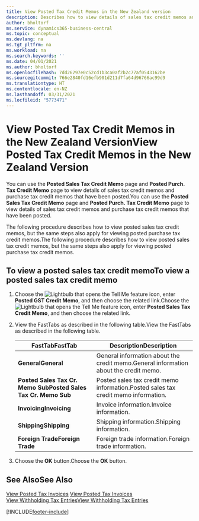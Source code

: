 ```yaml
---
title: View Posted Tax Credit Memos in the New Zealand version
description: Describes how to view details of sales tax credit memos and purchase tax credit memos that have been posted in the New Zealand version.
author: bholtorf
ms.service: dynamics365-business-central
ms.topic: conceptual
ms.devlang: na
ms.tgt_pltfrm: na
ms.workload: na
ms.search.keywords: ''
ms.date: 04/01/2021
ms.author: bholtorf
ms.openlocfilehash: 7dd26297e0c52cd1b3ca0af2b2c77af0543162be
ms.sourcegitcommit: 766e2840fd16efb901d211d7fa64d96766ac99d9
ms.translationtype: HT
ms.contentlocale: en-NZ
ms.lasthandoff: 03/31/2021
ms.locfileid: "5773471"
---
```

# <a name="view-posted-tax-credit-memos-in-the-new-zealand-version"></a><span data-ttu-id="c5d3c-103">View Posted Tax Credit Memos in the New Zealand Version</span><span class="sxs-lookup"><span data-stu-id="c5d3c-103">View Posted Tax Credit Memos in the New Zealand Version</span></span>

<span data-ttu-id="c5d3c-104">You can use the **Posted Sales Tax Credit Memo** page and **Posted Purch. Tax Credit Memo** page to view details of sales tax credit memos and purchase tax credit memos that have been posted.</span><span class="sxs-lookup"><span data-stu-id="c5d3c-104">You can use the **Posted Sales Tax Credit Memo** page and **Posted Purch. Tax Credit Memo** page to view details of sales tax credit memos and purchase tax credit memos that have been posted.</span></span>  

<span data-ttu-id="c5d3c-105">The following procedure describes how to view posted sales tax credit memos, but the same steps also apply for viewing posted purchase tax credit memos.</span><span class="sxs-lookup"><span data-stu-id="c5d3c-105">The following procedure describes how to view posted sales tax credit memos, but the same steps also apply for viewing posted purchase tax credit memos.</span></span>  

## <a name="to-view-a-posted-sales-tax-credit-memo"></a><span data-ttu-id="c5d3c-106">To view a posted sales tax credit memo</span><span class="sxs-lookup"><span data-stu-id="c5d3c-106">To view a posted sales tax credit memo</span></span>  
1. <span data-ttu-id="c5d3c-107">Choose the ![Lightbulb that opens the Tell Me feature](../../media/ui-search/search_small.png "Tell me what you want to do") icon, enter **Posted GST Credit Memo**, and then choose the related link.</span><span class="sxs-lookup"><span data-stu-id="c5d3c-107">Choose the ![Lightbulb that opens the Tell Me feature](../../media/ui-search/search_small.png "Tell me what you want to do") icon, enter **Posted Sales Tax Credit Memo**, and then choose the related link.</span></span>  
2. <span data-ttu-id="c5d3c-108">View the FastTabs as described in the following table.</span><span class="sxs-lookup"><span data-stu-id="c5d3c-108">View the FastTabs as described in the following table.</span></span>  

    |<span data-ttu-id="c5d3c-109">FastTab</span><span class="sxs-lookup"><span data-stu-id="c5d3c-109">FastTab</span></span>|<span data-ttu-id="c5d3c-110">Description</span><span class="sxs-lookup"><span data-stu-id="c5d3c-110">Description</span></span>|  
    |-------------|---------------------------------------|  
    |<span data-ttu-id="c5d3c-111">**General**</span><span class="sxs-lookup"><span data-stu-id="c5d3c-111">**General**</span></span>|<span data-ttu-id="c5d3c-112">General information about the credit memo.</span><span class="sxs-lookup"><span data-stu-id="c5d3c-112">General information about the credit memo.</span></span>|  
    |<span data-ttu-id="c5d3c-113">**Posted Sales Tax Cr. Memo Sub**</span><span class="sxs-lookup"><span data-stu-id="c5d3c-113">**Posted Sales Tax Cr. Memo Sub**</span></span>|<span data-ttu-id="c5d3c-114">Posted sales tax credit memo information.</span><span class="sxs-lookup"><span data-stu-id="c5d3c-114">Posted sales tax credit memo information.</span></span>|  
    |<span data-ttu-id="c5d3c-115">**Invoicing**</span><span class="sxs-lookup"><span data-stu-id="c5d3c-115">**Invoicing**</span></span>|<span data-ttu-id="c5d3c-116">Invoice information.</span><span class="sxs-lookup"><span data-stu-id="c5d3c-116">Invoice information.</span></span>|  
    |<span data-ttu-id="c5d3c-117">**Shipping**</span><span class="sxs-lookup"><span data-stu-id="c5d3c-117">**Shipping**</span></span>|<span data-ttu-id="c5d3c-118">Shipping information.</span><span class="sxs-lookup"><span data-stu-id="c5d3c-118">Shipping information.</span></span>|  
    |<span data-ttu-id="c5d3c-119">**Foreign Trade**</span><span class="sxs-lookup"><span data-stu-id="c5d3c-119">**Foreign Trade**</span></span>|<span data-ttu-id="c5d3c-120">Foreign trade information.</span><span class="sxs-lookup"><span data-stu-id="c5d3c-120">Foreign trade information.</span></span>|  

3.  <span data-ttu-id="c5d3c-121">Choose the **OK** button.</span><span class="sxs-lookup"><span data-stu-id="c5d3c-121">Choose the **OK** button.</span></span>  

## <a name="see-also"></a><span data-ttu-id="c5d3c-122">See Also</span><span class="sxs-lookup"><span data-stu-id="c5d3c-122">See Also</span></span>  
<span data-ttu-id="c5d3c-123">[View Posted Tax Invoices](how-to-view-posted-tax-invoices.md) </span><span class="sxs-lookup"><span data-stu-id="c5d3c-123">[View Posted Tax Invoices](how-to-view-posted-tax-invoices.md) </span></span>  
[<span data-ttu-id="c5d3c-124">View Withholding Tax Entries</span><span class="sxs-lookup"><span data-stu-id="c5d3c-124">View Withholding Tax Entries</span></span>](how-to-view-withholding-tax-entries.md) 


[!INCLUDE[footer-include](../../includes/footer-banner.md)]
